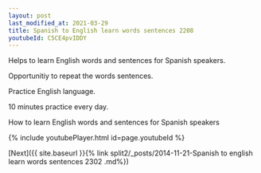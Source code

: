 ```yaml
---
layout: post
last_modified_at: 2021-03-29
title: Spanish to English learn words sentences 2208 
youtubeId: C5CE4pvIDDY
---
```

 
 
Helps to learn English words and sentences for Spanish speakers.

Opportunitiy to repeat the words sentences. 

Practice English language. 
 
10 minutes practice every day. 
 
How to learn English words and sentences for Spanish speakers 
 
{% include youtubePlayer.html id=page.youtubeId %}
 
 
[Next]({{ site.baseurl }}{% link  split2/_posts/2014-11-21-Spanish to english learn words sentences 2302 .md%})
 
